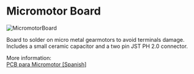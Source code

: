 # Micromotor Board

![MicromotorBoard](https://i0.wp.com/palmacas.com/wp-content/uploads/post5275_1.jpg?resize=1536%2C1152&ssl=1)

Board to solder on micro metal gearmotors to avoid terminals damage. Includes a small ceramic capacitor and a two pin JST PH 2.0 connector.

More information:  
[PCB para Micromotor [Spanish]]( http://palmacas.com/pcb-micromotor/)